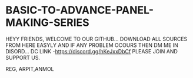 # BASIC-TO-ADVANCE-PANEL-MAKING-SERIES
HEYY FRIENDS, WELCOME TO OUR GITHUB...
DOWNLOAD ALL SOURCES FROM HERE EASYLY AND IF ANY PROBLEM OCOURS THEN DM ME IN DISORD...
DC LINK -https://discord.gg/hKeJxxDbCf
PLEASE JOIN AND SUPPORT US.

REG,
ARPIT,ANMOL
